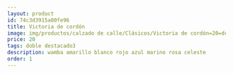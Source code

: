 ```yaml
---
layout: product
id: 74c3d3915a00fe96
title: Victoria de cordón
image: img/productos/calzado de calle/Clásicos/Victoria de cordón=20=doble destacado3=wamba amarillo blanco rojo azul marino rosa celeste.webp
price: 20
tags: doble destacado3
description: wamba amarillo blanco rojo azul marino rosa celeste
order: 1
---
```

